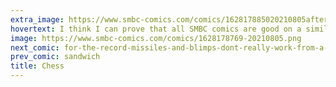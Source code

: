 ```yaml
---
extra_image: https://www.smbc-comics.com/comics/162817885020210805after.png
hovertext: I think I can prove that all SMBC comics are good on a similar basis.
image: https://www.smbc-comics.com/comics/1628178769-20210805.png
next_comic: for-the-record-missiles-and-blimps-dont-really-work-from-a-physics-standpoint-but-dont-let-that-stop-you-being-true-to-your-bloodlust
prev_comic: sandwich
title: Chess
---
```



